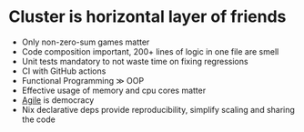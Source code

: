 # Cluster is horizontal layer of friends
 
* Only non-zero-sum games matter 
* Code composition important, 200+ lines of logic in one file are smell
* Unit tests mandatory to not waste time on fixing regressions
* CI with GitHub actions
* Functional Programming ≫ OOP 
* Effective usage of memory and cpu cores matter
* [Agile](https://agilemanifesto.org/principles.html) is democracy
* Nix declarative deps provide reproducibility, simplify scaling and sharing the code
